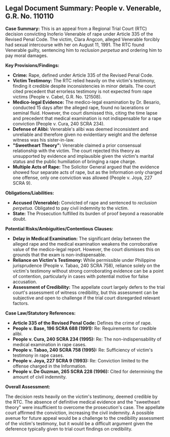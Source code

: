 ## Legal Document Summary: People v. Venerable, G.R. No. 110110

**Case Summary:** This is an appeal from a Regional Trial Court (RTC) decision convicting Inoferio Venerable of rape under Article 335 of the Revised Penal Code. The victim, Clara Angcon, alleged Venerable forcibly had sexual intercourse with her on August 11, 1991. The RTC found Venerable guilty, sentencing him to *reclusion perpetua* and ordering him to pay moral damages.

**Key Provisions/Findings:**

*   **Crime:** Rape, defined under Article 335 of the Revised Penal Code.
*   **Victim Testimony:** The RTC relied heavily on the victim's testimony, finding it credible despite inconsistencies in minor details. The court cited precedent that errorless testimony is not expected from rape victims (People v. Cabel, G.R. No. 121508).
*   **Medico-legal Evidence:** The medico-legal examination by Dr. Besario, conducted 15 days after the alleged rape, found no lacerations or seminal fluid. However, the court dismissed this, citing the time lapse and precedent that medical examination is not indispensable for a rape conviction (People v. Cura, 240 SCRA 234).
*   **Defense of Alibi:** Venerable's alibi was deemed inconsistent and unreliable and therefore given no evidentiary weight and the defense witness was his sister-in-law.
*   **"Sweetheart Theory":** Venerable claimed a prior consensual relationship with the victim. The court rejected this theory as unsupported by evidence and implausible given the victim's marital status and the public humiliation of bringing a rape charge.
*   **Multiple Acts of Rape:** The Solicitor General argued that the evidence showed four separate acts of rape, but as the Information only charged one offense, only one conviction was allowed (People v. Joya, 227 SCRA 9).

**Obligations/Liabilities:**

*   **Accused (Venerable):** Convicted of rape and sentenced to *reclusion perpetua*. Obligated to pay civil indemnity to the victim.
*   **State:** The Prosecution fulfilled its burden of proof beyond a reasonable doubt.

**Potential Risks/Ambiguities/Contentious Clauses:**

*   **Delay in Medical Examination:** The significant delay between the alleged rape and the medical examination weakens the corroborative value of the medico-legal report. However, the court dismisses this on grounds that the exam is non-indispensable.
*   **Reliance on Victim's Testimony:** While permissible under Philippine jurisprudence (People v. Tabao, 240 SCRA 758), reliance solely on the victim's testimony without strong corroborating evidence can be a point of contention, particularly in cases with potential motive for false accusation.
*   **Assessment of Credibility:** The appellate court largely defers to the trial court's assessment of witness credibility, but this assessment can be subjective and open to challenge if the trial court disregarded relevant factors.

**Case Law/Statutory References:**

*   **Article 335 of the Revised Penal Code:** Defines the crime of rape.
*   **People v. Base, 196 SCRA 688 (1991):** Re: Requirements for credible alibi.
*   **People v. Cura, 240 SCRA 234 (1995):** Re: The non-indispensability of medical examination in rape cases.
*   **People v. Tabao, 240 SCRA 758 (1995):** Re: Sufficiency of victim's testimony in rape cases.
*   **People v. Joya, 227 SCRA 9 (1993):** Re: Conviction limited to the offense charged in the Information.
*   **People v. De Guzman, 265 SCRA 228 (1996):** Cited for determining the amount of civil indemnity.

**Overall Assessment:**

The decision rests heavily on the victim's testimony, deemed credible by the RTC. The absence of definitive medical evidence and the "sweetheart theory" were insufficient to overcome the prosecution's case. The appellate court affirmed the conviction, increasing the civil indemnity. A possible avenue for future appeal would be a challenge to the credibility assessment of the victim's testimony, but it would be a difficult argument given the deference typically given to trial court findings on credibility.
